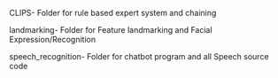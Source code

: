 

CLIPS- Folder for rule based expert system  and chaining

landmarking- Folder for Feature landmarking and Facial Expression/Recognition

speech_recognition- Folder for chatbot program and all Speech source code
